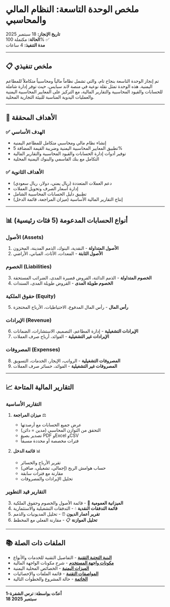 # ملخص الوحدة التاسعة: النظام المالي والمحاسبي

**تاريخ الإنجاز:** 18 سبتمبر 2025  
**الحالة:** مكتملة 100% ✅  
**مدة التنفيذ:** 4 ساعات  

---

## 📋 ملخص تنفيذي

تم إنجاز الوحدة التاسعة بنجاح تام، والتي تشمل نظاماً مالياً ومحاسبياً متكاملاً للمطاعم اليمنية. هذه الوحدة تمثل نقلة نوعية في منصة لاند سبايس، حيث توفر إدارة شاملة للحسابات والقيود المحاسبية والتقارير المالية، مع التركيز على المعايير المحاسبية اليمنية والعمليات اليدوية المناسبة للبيئة التجارية المحلية.

---

## 🎯 الأهداف المحققة

### ✅ **الهدف الأساسي**
- إنشاء نظام مالي ومحاسبي متكامل للمطاعم اليمنية
- تطبيق المعايير المحاسبية اليمنية وضريبة القيمة المضافة 5%
- توفير أدوات إدارة الحسابات والقيود المحاسبية والتقارير المالية
- التكامل مع بنك القاسمي والبنوك اليمنية المحلية

### ✅ **الأهداف الثانوية**
- دعم العملات المتعددة (ريال يمني، دولار، ريال سعودي)
- إدارة أسعار الصرف وتحويل العملات
- تطبيق دليل الحسابات المحاسبية الشامل
- إنتاج التقارير المالية الأساسية (ميزان المراجعة، قائمة الدخل)

---

## 📊 أنواع الحسابات المدعومة (5 فئات رئيسية)

### **الأصول (Assets)**
1. **الأصول المتداولة** - النقدية، البنوك، الذمم المدينة، المخزون
2. **الأصول الثابتة** - المعدات، الأثاث، المباني، الأراضي

### **الخصوم (Liabilities)**
3. **الخصوم المتداولة** - الذمم الدائنة، القروض قصيرة المدى، الضرائب المستحقة
4. **الخصوم طويلة المدى** - القروض طويلة المدى، السندات

### **حقوق الملكية (Equity)**
5. **رأس المال** - رأس المال المدفوع، الاحتياطيات، الأرباح المحتجزة

### **الإيرادات (Revenue)**
6. **الإيرادات التشغيلية** - إدارة المطاعم، التصميم، الاستشارات، الضمانات
7. **الإيرادات غير التشغيلية** - الفوائد، أرباح صرف العملات

### **المصروفات (Expenses)**
8. **المصروفات التشغيلية** - الرواتب، الإيجار، الخدمات، التسويق
9. **المصروفات غير التشغيلية** - الفوائد، خسائر صرف العملات

---

## 📈 التقارير المالية المتاحة

### **التقارير الأساسية**
1. **ميزان المراجعة** ⚖️
   - عرض جميع الحسابات مع أرصدتها
   - التحقق من التوازن المحاسبي (مدين = دائن)
   - تصدير بصيغ PDF وExcel وCSV
   - فترات مخصصة أو محددة مسبقاً

2. **قائمة الدخل** 📊
   - تقرير الأرباح والخسائر
   - حساب هوامش الربح (إجمالي، تشغيلي، صافي)
   - مقارنة مع فترات سابقة
   - تحليل الإيرادات والمصروفات

### **التقارير قيد التطوير**
3. **الميزانية العمومية** 🏢 - قائمة الأصول والخصوم وحقوق الملكية
4. **قائمة التدفقات النقدية** 💧 - التدفقات التشغيلية والاستثمارية
5. **تقرير أعمار الديون** ⏰ - تحليل المديونيات والذمم
6. **تحليل الموازنة** 📋 - مقارنة الفعلي مع المخطط

---

## 📚 الملفات ذات الصلة

- **[البنية التحتية التقنية](module-9-infrastructure.md)** - التفاصيل التقنية للخدمات والأنواع
- **[مكونات واجهة المستخدم](module-9-ui-components.md)** - شرح مكونات الواجهة المالية  
- **[الميزات اليمنية](module-9-yemeni-features.md)** - الخصائص المحلية اليمنية
- **[المواصفات التقنية](module-9-technical-specs.md)** - قائمة الملفات والإحصائيات
- **[الخاتمة](module-9-conclusion.md)** - حالة المشروع والخطوات التالية

---

**أعدّت بواسطة: ترس الشفرة-1**  
**18 سبتمبر 2025**
